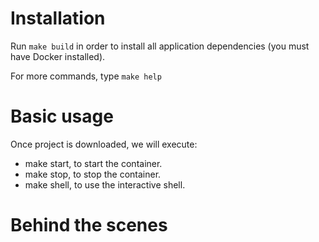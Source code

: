 # Installation
Run `make build` in order to install all application dependencies (you must have Docker installed).

For more commands, type `make help`

# Basic usage

Once project is downloaded, we will execute:

- make start, to start the container.
- make stop, to stop the container.
- make shell, to use the interactive shell.

# Behind the scenes

